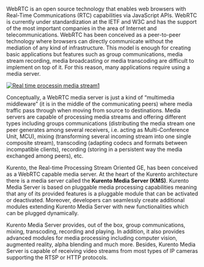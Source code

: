 WebRTC is an open source technology that enables web browsers with Real-Time
Communications (RTC) capabilities via JavaScript APIs. WebRTC is currently under
standardization at the IETF and W3C and has the support of the most important
companies in the area of Internet and telecommunications. WebRTC has been
conceived as a peer-to-peer technology where browsers can directly communicate
without the mediation of any kind of infrastructure. This model is enough for
creating basic applications but features such as group communications, media
stream recording, media broadcasting or media transcoding are difficult to
implement on top of it. For this reason, many applications require using a media
server.

[![Real time processin media
stream1](images/Real-time-processin-media-stream1.png)](images/Real-time-processin-media-stream1.png)

Conceptually, a WebRTC media server is just a kind of “multimedia middleware”
(it is in the middle of the communicating peers) where media traffic pass
through when moving from source to destinations. Media servers are capable of
processing media streams and offering different types including groups
communications (distributing the media stream one peer generates among several
receivers, i.e. acting as Multi-Conference Unit, MCU), mixing (transforming
several incoming stream into one single composite stream), transcoding (adapting
codecs and formats between incompatible clients), recording (storing in a
persistent way the media exchanged among peers), etc.

Kurento, the Real-time Processing Stream Oriented GE, has been conceived as a
WebRTC capable media server. At the heart of the Kurento architecture there is a
media server called the **Kurento Media Server (KMS)**. Kurento Media Server is
based on pluggable media processing capabilities meaning that any of its
provided features is a pluggable module that can be activated or deactivated.
Moreover, developers can seamlessly create additional modules extending Kurento
Media Server with new functionalities which can be plugged dynamically.

Kurento Media Server provides, out of the box, group communications, mixing,
transcoding, recording and playing. In addition, it also provides advanced
modules for media processing including computer vision, augmented reality, alpha
blending and much more. Besides, Kurento Media Server is capable of receiving
video streams from most types of IP cameras supporting the RTSP or HTTP
protocols.
